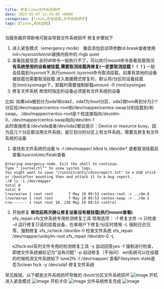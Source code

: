 ```yaml
---
title: 修复linux文件系统损坏
date: 2025-05-07 22:34:00 +0800
categories: [linux,系统运维,文件系统损坏]
tags: [linux,系统运维]
---
```


当服务器异常断电可能会导致文件系统损坏
修复步骤如下
1. 进入紧急模式（emergency mode）
    重启添加启动项参数rd.break或者使用init=/sysroot/bin/sh替换内核中的 rhgb quiet
2. 查看挂载信息
    此时df命令一般执行不了，可以执行mount命令查看挂载情况
**有系统使用的设备被挂载,需要取消挂载再修复(一定要取消挂载！！！)**
    一般会挂载到/sysroot下,执行umount /sysroot命令取消挂载，如果有其他的设备被挂载也需要取消挂载
    进入救援模式修复时，默认将/分区的设备挂载在/mnt/sysimage下，卸载时需要强制卸载umount -lf /mnt/sysimgae
3. 修复文件系统
    修改时指定的设备必须是有文件系统的设备

比如:
如果sda被划分为sda1和sda2，sda1为/boot分区，sda2做lvm再划分为2个分区给/dev/mapper/centos-root和/dev/mapper/centos-swap分别挂载到/和swap。
/dev/mapper/centos-root是个软连接指向/dev/dm-0，/dev/mapper/centos-swap指向/dev/dm-1  
此时直接修复/dev/sda或者/dev/sda2都会提示：Device or resource busy。因为这几个分区都没用文件系统，是它划分的分区上有文件系统，需要去修复有文件系统的设备

1) 查找有文件系统的设备
ls -l /dev/mapper/
blkid
ls /dev/dm*
或者取消挂载前查看/sysroot/etc/fstab查看

```shell
Entering energency node. Exit the shell to continue.
Type " journalctl"" to uiew systen logs.
You night want to saue "/runinitranfs/rdsosreport.txt" to a USB stick or /bootafter mounting then and attach it to a bug report.
:/# ls -1 /dev/mapper
total 0
total 0
lrwxrwxrwx 1 root root       7 May 10 09:53 centos-root -> ../dm-0
lrwxrwxrwx 1 root root       7 May 10 09:53 centos-swap -> ../dm-1
crw------- 1 root root 10, 236 May 10 09:53 control
```
2) 开始修复
**修改前再次确认修复设备没有被挂载(执行mount查看)**
    xfs_repair:xfs文件系统专用检测修复工具
    常用选项：
    -f  修复文件
    -n	只检查
    -d	运行修复只读的挂载设备，在单用户下修复/分区时使用
    -L  强制日志归零，强制修复
    xfs_ncheck /dev/dm-0    检查文件系统
    xfs_repair /dev/mapper/unikylin-root
    xfs_repair /dev/dm-0 -L 

    e2fsck:ext系列文件专用的检测修复工具
    -y	自动回答yes
    -f	强制进行检查，即使文件系统被标记为“没有问题”
    -p	自动修复（不询问）
    ext系统可以在挂载的时候检测文件系统如下
    tune2fs -l /dev/mapper/
    查看Filesystem state是否为clean
    fsck -y /dev/sda1
    修复文件系统

常见报错，以下都是文件系统损坏导致的
/boot/分区文件系统损坏
![image](../images/boot分区损坏.jpg)
开机进入紧急模式
![image](../images/开机进入紧急模式.jpg)
开机卡住
![image](../images/开机卡住进不去系统.jpg)
文件系统修复完成
![image](../images/修复完成.jpg)